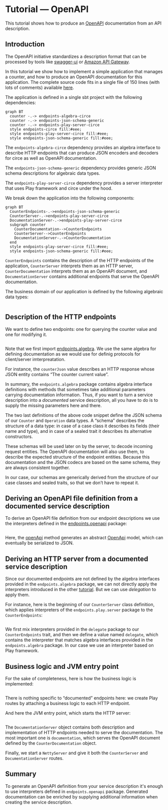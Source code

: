 # Tutorial — OpenAPI

This tutorial shows how to produce an [OpenAPI](https://www.openapis.org/) documentation from
an API description.

## Introduction

The OpenAPI initiative standardizes a description format that can be processed by tools like
[swagger-ui](https://swagger.io/swagger-ui/) or
[Amazon API Gateway](http://docs.aws.amazon.com/apigateway/latest/developerguide/api-gateway-import-api.html).

In this tutorial we show how to implement a simple application that manages a counter, and
how to produce an OpenAPI documentation for this application. The complete
source code fits in a single file of 150 lines (with lots of comments) available
[here](https://github.com/julienrf/endpoints/tree/master/documentation/examples/documented/src/main/scala/counter/Counter.scala).

The application is defined in a single sbt project with the following dependencies:

~~~ mermaid
graph BT
  counter -.-> endpoints-algebra-circe
  counter -.-> endpoints-json-schema-generic
  counter -.-> endpoints-play-server-circe
  style endpoints-circe fill:#eee;
  style endpoints-play-server-circe fill:#eee;
  style endpoints-json-schema-generic fill:#eee;
~~~

The `endpoints-algebra-circe` dependency provides an algebra interface to describe
HTTP endpoints that can produce JSON encoders and decoders for circe as well as OpenAPI documentation.

The `endpoints-json-schema-generic` dependency provides generic JSON schema
descriptions for algebraic data types.

The `endpoints-play-server-circe` dependency provides a server interpreter that
uses Play framework and circe under the hood.

We break down the application into the following components:

~~~ mermaid
graph BT
  CounterEndpoints-.->endpoints-json-schema-generic
  CounterServer-.->endpoints-play-server-circe
  DocumentationServer-.->endpoints-play-server-circe
  subgraph counter
    CounterDocumentation-->CounterEndpoints
    CounterServer-->CounterEndpoints
    DocumentationServer-.->CounterDocumentation
  end
  style endpoints-play-server-circe fill:#eee;
  style endpoints-json-schema-generic fill:#eee;
~~~

`CounterEndpoints` contains the description of the HTTP endpoints of the application,
`CounterServer` interprets them as an HTTP server, `CounterDocumentation` interprets
them as an OpenAPI document, and `DocumentationServer` contains additional endpoints
that serve the OpenAPI documentation.

The business domain of our application is defined by the following algebraic data
types:

~~~ scala src=../../../examples/documented/src/main/scala/counter/Counter.scala#domain
~~~

## Description of the HTTP endpoints

We want to define two endpoints: one for querying the counter value and one for
modifying it.

~~~ scala src=../../../examples/documented/src/main/scala/counter/Counter.scala#documented-endpoints
~~~

Note that we first import
[endpoints.algebra](api:endpoints.algebra.package). We use the same algebra for defining documentation
as we would use for definig protocols for client/server imterpreatation.

For instance, the `counterJson` value describes an HTTP response whose JSON entity contains
“The counter current value”.

In summary, the `endpoints.algebra` package contains algebra interface definitions
with methods that sometimes take additional parameters carrying documentation information.
Thus, if you want to turn a service description into a _documented_ service description, all
you have to do is to supply the missing parameters here and there.

The two last definitions of the above code snippet define the JSON schema of our `Counter`
and `Operation` data types. A “schema” describes the structure of a data type: in case
of a case class it describes its fields (their name and type), and in case of a sealed
trait it describes its alternative constructors.

These schemas will be used later on by the server, to decode incoming
request entities. The OpenAPI documentation will also use them, to describe the expected
structure of the endpoint entities. Because this documentation and the JSON codecs
are based on the same schema, they are always consistent together.

In our case, our schemas are generically
derived from the structure of our case classes and sealed traits, so that we don’t have
to repeat it.

## Deriving an OpenAPI file definition from a documented service description

To derive an OpenAPI file definition from our endpoint descriptions we use
the interpreters defined in the
[endpoints.openapi](api:endpoints.openapi.package) package:

~~~ scala src=../../../examples/documented/src/main/scala/counter/Counter.scala#openapi
~~~

Here, the
[openApi](api:endpoints.openapi.Endpoints@openApi(info:endpoints.openapi.Info)(endpoints:Endpoints.this.DocumentedEndpoint*):endpoints.openapi.OpenApi)
method generates an abstract [OpenApi](api:endpoints.openapi.OpenApi) model, which
can eventually be serialized to JSON.

## Deriving an HTTP server from a documented service description

Since our documented endpoints are not defined by the algebra interfaces provided in the
`endpoints.algebra` package, we can not directly apply the interpreters introduced in the
other [tutorial](tutorial.md). But we can use *delegation* to apply them.

For instance, here is the beginning of our `CounterServer` class definition, which applies
interpreters of the `endpoints.play.server` package to the `CounterEndpoints`:

~~~ scala src=../../../examples/documented/src/main/scala/counter/Counter.scala#delegation
~~~

We first mix interpreters provided in the `delegate` package to our `CounterEndpoints`
trait, and then we define a value named `delegate`, which contains the interpreter
that matches algebra interfaces provided in the `endpoints.algebra` package. In our
case we use an interpreter based on Play framework.

## Business logic and JVM entry point

For the sake of completeness, here is how the business logic is implemented:

~~~ scala src=../../../examples/documented/src/main/scala/counter/Counter.scala#business-logic
~~~

There is nothing specific to “documented” endpoints here: we create Play routes
by attaching a business logic to each HTTP endpoint.

And here the JVM entry point, which starts the HTTP server:

~~~ scala src=../../../examples/documented/src/main/scala/counter/Counter.scala#entry-point
~~~

The `DocumentationServer` object contains both description and implementation of HTTP
endpoints needed to serve the documentation. The most important one is `documentation`,
which serves the OpenAPI document defined by the `CounterDocumentation` object.

Finally, we start a `NettyServer` and give it both the `CounterServer` and
`DocumentationServer` routes.

## Summary

To generate an OpenAPI definition from your service description it's enough to use
interpreters defined in `endpoints.openapi` package. Generated documentation can be enriched
by supplying additional information when creating the service description.